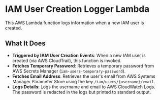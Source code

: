 
# IAM User Creation Logger Lambda

This AWS Lambda function logs information when a new IAM user is created.

## What It Does

- **Triggered by IAM User Creation Events**: When a new IAM user is created (via AWS CloudTrail), this function is invoked.
- **Fetches Temporary Password**: Retrieves a temporary password from AWS Secrets Manager (`iam-users-temporary-password`).
- **Fetches Email Address**: Retrieves the user's email from AWS Systems Manager Parameter Store using the key `/iam/users/{username}/email`.
- **Logs Details**: Logs the username and email to AWS CloudWatch Logs. The password is redacted in the logs but printed to standard output.


